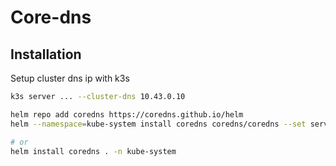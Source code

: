 # Core-dns


## Installation

Setup cluster dns ip with k3s
```bash
k3s server ... --cluster-dns 10.43.0.10
```

```bash
helm repo add coredns https://coredns.github.io/helm
helm --namespace=kube-system install coredns coredns/coredns --set service.clusterIP=10.43.0.10

# or
helm install coredns . -n kube-system
```